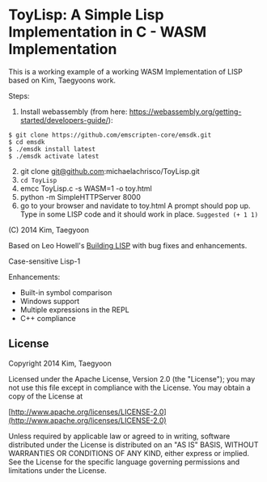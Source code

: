 # ToyLisp: A Simple Lisp Implementation in C - WASM Implementation #

This is a working example of a working WASM Implementation of LISP based on Kim, Taegyoons work.

Steps:
1. Install webassembly (from here: https://webassembly.org/getting-started/developers-guide/):
```
$ git clone https://github.com/emscripten-core/emsdk.git
$ cd emsdk
$ ./emsdk install latest
$ ./emsdk activate latest
```
2. git clone git@github.com:michaelachrisco/ToyLisp.git
3. `cd ToyLisp`
4. emcc ToyLisp.c -s WASM=1 -o toy.html
5. python -m SimpleHTTPServer 8000
6. go to your browser and navidate to toy.html A prompt should pop up. Type in some LISP code and it should work in place.
`Suggested (+ 1 1)`

(C) 2014 Kim, Taegyoon

Based on Leo Howell's [Building LISP](http://www.lwh.jp/lisp/index.html) with bug fixes and enhancements.

Case-sensitive Lisp-1

Enhancements:

* Built-in symbol comparison
* Windows support
* Multiple expressions in the REPL
* C++ compliance

## License ##

   Copyright 2014 Kim, Taegyoon

   Licensed under the Apache License, Version 2.0 (the "License");
   you may not use this file except in compliance with the License.
   You may obtain a copy of the License at

   [http://www.apache.org/licenses/LICENSE-2.0](http://www.apache.org/licenses/LICENSE-2.0)

   Unless required by applicable law or agreed to in writing, software
   distributed under the License is distributed on an "AS IS" BASIS,
   WITHOUT WARRANTIES OR CONDITIONS OF ANY KIND, either express or implied.
   See the License for the specific language governing permissions and
   limitations under the License.
